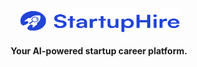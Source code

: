 <br />
<p align="center">
    <a href="https://startuphire.com" target="_blank"><img width="260" height="39" src="./assets/sh-logo.png" alt="Startup Hire Logo"></a>
    <br />
    <br />
    <b>Your AI-powered startup career platform.</b>
    <br />
</p>

